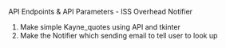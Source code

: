 API Endpoints & API Parameters - ISS Overhead Notifier
1. Make simple Kayne_quotes using API and tkinter
2. Make the Notifier which sending email to tell user to look up 
